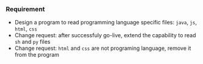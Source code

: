 ### Requirement
- Design a program to read programming language specific files: `java`, `js`, `html`, `css`
- Change request: after successfuly go-live, extend the capability to read `sh` and `py` files
- Change request: `html` and `css` are not programing language, remove it from the program
